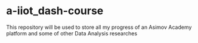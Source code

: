# a-iiot_dash-course
This repository will be used to store all my progress of an Asimov Academy platform and some of other Data Analysis researches
